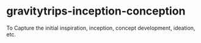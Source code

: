# gravitytrips-inception-conception
To Capture the initial inspiration, inception, concept development, ideation, etc. 
